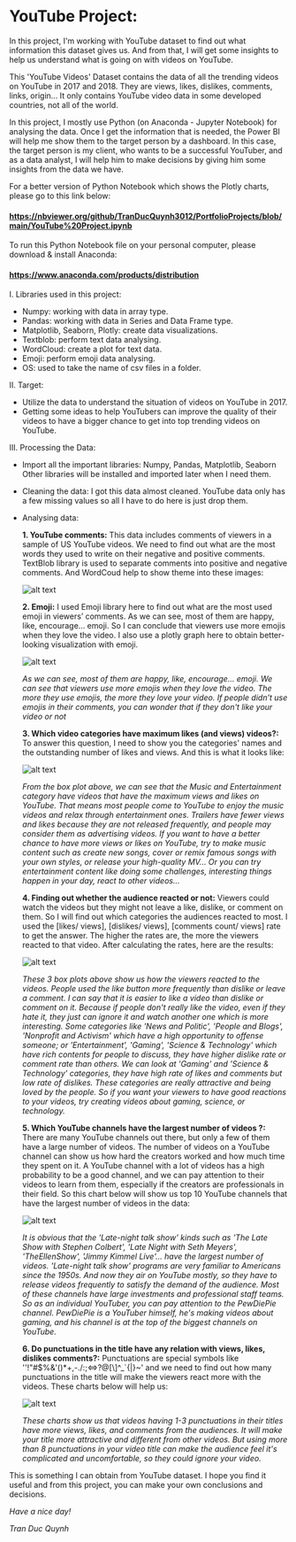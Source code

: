 # YouTube Project:
In this project, I'm working with YouTube dataset to find out what information this dataset gives us. And from that, I will get some insights to help us understand what is going on with videos on YouTube.

This 'YouTube Videos' Dataset contains the data of all the trending videos on YouTube in 2017 and 2018. They are views, likes, dislikes, comments, links, origin... It only contains YouTube video data in some developed countries, not all of the world.

In this project, I mostly use Python (on Anaconda - Jupyter Notebook) for analysing the data. Once I get the information that is needed, the Power BI will help me show them to the target person by a dashboard. In this case, the target person is my client, who wants to be a successful YouTuber, and as a data analyst, I will help him to make decisions by giving him some insights from the data we have.

For a better version of Python Notebook which shows the Plotly charts, please go to this link below:
#### https://nbviewer.org/github/TranDucQuynh3012/PortfolioProjects/blob/main/YouTube%20Project.ipynb
To run this Python Notebook file on your personal computer, please download & install Anaconda: 
#### https://www.anaconda.com/products/distribution

I. Libraries used in this project:
   - Numpy: working with data in array type.
   - Pandas: working with data in Series and Data Frame type.
   - Matplotlib, Seaborn, Plotly: create data visualizations.
   - Textblob: perform text data analysing.
   - WordCloud: create a plot for text data.
   - Emoji: perform emoji data analysing.
   - OS: used to take the name of csv files in a folder.

II. Target: 
   - Utilize the data to understand the situation of videos on YouTube in 2017. 
   - Getting some ideas to help YouTubers can improve the quality of their videos to have a bigger chance to get into top trending videos on YouTube.

III. Processing the Data:
   * Import all the important libraries: Numpy, Pandas, Matplotlib, Seaborn
   Other libraries will be installed and imported later when I need them.
   * Cleaning the data: I got this data almost cleaned. YouTube data only has a few missing values so all I have to do here is just drop them.
   * Analysing data: 

     **1. YouTube comments:** This data includes comments of viewers in a sample of US YouTube videos. We need to find out what are the most words they used to write on their negative and positive comments.
     TextBlob library is used to separate comments into positive and negative comments. And WordCoud help to show theme into these images:
     
      ![alt text](https://github.com/TranDucQuynh3012/Data_Analysis_Project/blob/main/YouTube_Project/Plot/positivenagative.png)
     

      **2. Emoji:** I used Emoji library here to find out what are the most used emoji in viewers’ comments. As we can see, most of them are happy, like, encourage... emoji. So I can conclude that viewers use more emojis when they love the video. I also use a plotly graph here to obtain better-looking visualization with emoji.
      
      ![alt text](https://github.com/TranDucQuynh3012/Data_Analysis_Project/blob/main/YouTube_Project/Plot/emoji.png)
      
      *As we can see, most of them are happy, like, encourage... emoji. We can see that viewers use more emojis when they love the video. The more they use emojis, the more they love your video. If people didn’t use emojis in their comments, you can wonder that if they don't like your video or not*

      **3. Which video categories have maximum likes (and views) videos?:** To answer this question, I need to show you the categories' names and the outstanding number of likes and views. And this is what it looks like:

      ![alt text](https://github.com/TranDucQuynh3012/Data_Analysis_Project/blob/main/YouTube_Project/Plot/likeandview.png)

      *From the box plot above, we can see that the Music and Entertainment category have videos that have the maximum views and likes on YouTube. That means most people come to YouTube to enjoy the music videos and relax through entertainment ones. Trailers have fewer views and likes because they are not released frequently, and people may consider them as advertising videos.
      If you want to have a better chance to have more views or likes on YouTube, try to make music content such as create new songs, cover or remix famous songs with your own styles, or release your high-quality MV... Or you can try entertainment content like doing some challenges, interesting things happen in your day, react to other videos...*

      **4. Finding out whether the audience reacted or not:** Viewers could watch the videos but they might not leave a like, dislike, or comment on them. So I will find out which categories the audiences reacted to most. I used the [likes/ views], [dislikes/ views], [comments count/ views] rate to get the answer. The higher the rates are, the more the viewers reacted to that video. After calculating the rates, here are the results:

      ![alt text](https://github.com/TranDucQuynh3012/Data_Analysis_Project/blob/main/YouTube_Project/Plot/likerate.png)

      *These 3 box plots above show us how the viewers reacted to the videos. People used the like button more frequently than dislike or leave a comment. I can say that it is easier to like a video than dislike or comment on it. Because if people don't really like the video, even if they hate it, they just can ignore it and watch another one which is more interesting. Some categories like 'News and Politic', 'People and Blogs', 'Nonprofit and Activism' which have a high opportunity to offense someone; or 'Entertainment', 'Gaming', 'Science & Technology' which have rich contents for people to discuss, they have higher dislike rate or comment rate than others.*
      *We can look at 'Gaming' and 'Science & Technology' categories, they have high rate of likes and comments but low rate of dislikes. These categories are really attractive and being loved by the people. So if you want your viewers to have good reactions to your videos, try creating videos about gaming, science, or technology.* 

      **5. Which YouTube channels have the largest number of videos ?:** There are many YouTube channels out there, but only a few of them have a large number of videos. The number of videos on a YouTube channel can show us how hard the creators worked and how much time they spent on it. A YouTube channel with a lot of videos has a high probability to be a good channel, and we can pay attention to their videos to learn from them, especially if the creators are professionals in their field. So this chart below will show us top 10 YouTube channels  that have the largest number of videos in the data:
      
      ![alt text](https://github.com/TranDucQuynh3012/Data_Analysis_Project/blob/main/YouTube_Project/Plot/topchannel.png)

      *It is obvious that the 'Late-night talk show' kinds such as 'The Late Show with Stephen Colbert', 'Late Night with Seth Meyers', 'TheEllenShow', 'Jimmy Kimmel Live'... have the largest number of videos. 'Late-night talk show' programs are very familiar to Americans since the 1950s. And now they air on YouTube mostly, so they have to release videos frequently to satisfy the demand of the audience. Most of these channels have large investments and professional staff teams. So as an individual YouTuber, you can pay attention to the PewDiePie channel. PewDiePie is a YouTuber himself, he's making videos about gaming, and his channel is at the top of the biggest channels on YouTube.*

      **6. Do punctuations in the title have any relation with views, likes, dislikes comments?:**  Punctuations are special symbols like ''!"#$%&\'()*+,-./:;<=>?@[\\]^_`{|}~' and we need to find out how many punctuations in the title will make the viewers react more with the videos. These charts below will help us:

      ![alt text](https://github.com/TranDucQuynh3012/Data_Analysis_Project/blob/main/YouTube_Project/Plot/punctuation.png)

      *These charts show us that videos having 1-3 punctuations in their titles have more views, likes, and comments from the audiences. It will make your title more attractive and different from other videos. But using more than 8 punctuations in your video title can make the audience feel it's complicated and uncomfortable, so they could ignore your video.*

This is something I can obtain from YouTube dataset. I hope you find it useful and from this project, you can make your own conclusions and decisions.

*Have a nice day!*

*Tran Duc Quynh*